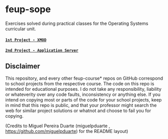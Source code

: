 # feup-sope

Exercises solved during practical classes for the Operating Systems curricular unit.

#### [`1st Project - XMOD`](https://github.com/margaridav27/feup-sope-xmod) ####

#### [`2nd Project - Application Server`](https://github.com/margaridav27/feup-sope-ApplicationServer) ####

## Disclaimer
This repository, and every other feup-course* repos on GitHub correspond to school projects from the respective course. The code on this repo is intended for educational purposes. I do not take any responsibility, liability or whateverity over any code faults, inconsistency or anything else. If you intend on copying most or parts of the code for your school projects, keep in mind that this repo is public, and that your professor might search the web for similar project solutions or whatnot and choose to fail you for copying.

(Credits to Miguel Pereira Duarte (miguelpduarte , https://github.com/miguelpduarte) for the README layout)

